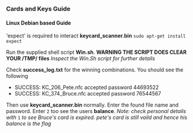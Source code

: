 ### Cards and Keys Guide ###


#### Linux Debian based Guide ####

'expect' is required to interact **keycard_scanner.bin**
`sudo apt-get install expect`

Run the supplied shell script **Win.sh**.
**WARNING THE SCRIPT DOES CLEAR YOUR /TMP/ files**
*Inspect the Win.Sh script for further details*

Check **success_log.txt** for the winning combinations.
You should see the following
 - SUCCESS: KC_206_Pete.nfc accepted password 44693522
 - SUCCESS: KC_374_Bruce.nfc accepted password 76544567
 
Then use **keycard_scanner.bin** normally.
Enter the found file name and password.
Enter `2` too see the users **balance**.
*Note: check personal details with* `1` *to see Bruce's card is expired.*
*pete's card is still vaild and hence his balance is the flag*
